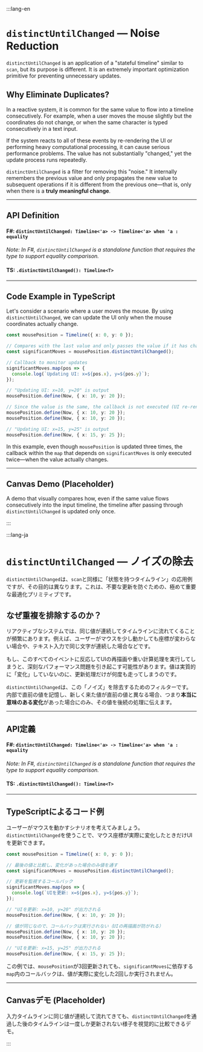 :::lang-en

# `distinctUntilChanged` — Noise Reduction

`distinctUntilChanged` is an application of a "stateful timeline" similar to `scan`, but its purpose is different. It is an extremely important optimization primitive for preventing unnecessary updates.

## Why Eliminate Duplicates?

In a reactive system, it is common for the same value to flow into a timeline consecutively. For example, when a user moves the mouse slightly but the coordinates do not change, or when the same character is typed consecutively in a text input.

If the system reacts to all of these events by re-rendering the UI or performing heavy computational processing, it can cause serious performance problems. The value has not substantially "changed," yet the update process runs repeatedly.

`distinctUntilChanged` is a filter for removing this "noise." It internally remembers the previous value and only propagates the new value to subsequent operations if it is different from the previous one—that is, only when there is a **truly meaningful change**.

-----

## API Definition

#### F\#: `distinctUntilChanged: Timeline<'a> -> Timeline<'a> when 'a : equality`

*Note: In F\#, `distinctUntilChanged` is a standalone function that requires the type to support equality comparison.*

#### TS: `.distinctUntilChanged(): Timeline<T>`

-----

## Code Example in TypeScript

Let's consider a scenario where a user moves the mouse. By using `distinctUntilChanged`, we can update the UI only when the mouse coordinates actually change.

```typescript
const mousePosition = Timeline({ x: 0, y: 0 });

// Compares with the last value and only passes the value if it has changed
const significantMoves = mousePosition.distinctUntilChanged();

// Callback to monitor updates
significantMoves.map(pos => {
  console.log(`Updating UI: x=${pos.x}, y=${pos.y}`);
});

// "Updating UI: x=10, y=20" is output
mousePosition.define(Now, { x: 10, y: 20 });

// Since the value is the same, the callback is not executed (UI re-rendering is prevented)
mousePosition.define(Now, { x: 10, y: 20 });
mousePosition.define(Now, { x: 10, y: 20 });

// "Updating UI: x=15, y=25" is output
mousePosition.define(Now, { x: 15, y: 25 });
```

In this example, even though `mousePosition` is updated three times, the callback within the `map` that depends on `significantMoves` is only executed twice—when the value actually changes.

-----

## Canvas Demo (Placeholder)

A demo that visually compares how, even if the same value flows consecutively into the input timeline, the timeline after passing through `distinctUntilChanged` is updated only once.

:::

:::lang-ja

# `distinctUntilChanged` — ノイズの除去

`distinctUntilChanged`は、`scan`と同様に「状態を持つタイムライン」の応用例ですが、その目的は異なります。これは、不要な更新を防ぐための、極めて重要な最適化プリミティブです。

## なぜ重複を排除するのか？

リアクティブなシステムでは、同じ値が連続してタイムラインに流れてくることが頻繁にあります。例えば、ユーザーがマウスを少し動かしても座標が変わらない場合や、テキスト入力で同じ文字が連続した場合などです。

もし、このすべてのイベントに反応してUIの再描画や重い計算処理を実行してしまうと、深刻なパフォーマンス問題を引き起こす可能性があります。値は実質的に「変化」していないのに、更新処理だけが何度も走ってしまうのです。

`distinctUntilChanged`は、この「ノイズ」を除去するためのフィルターです。内部で直前の値を記憶し、新しく来た値が直前の値と異なる場合、つまり**本当に意味のある変化**があった場合にのみ、その値を後続の処理に伝えます。

-----

## API定義

#### F\#: `distinctUntilChanged: Timeline<'a> -> Timeline<'a> when 'a : equality`

*Note: In F\#, `distinctUntilChanged` is a standalone function that requires the type to support equality comparison.*

#### TS: `.distinctUntilChanged(): Timeline<T>`

-----

## TypeScriptによるコード例

ユーザーがマウスを動かすシナリオを考えてみましょう。`distinctUntilChanged`を使うことで、マウス座標が実際に変化したときだけUIを更新できます。

```typescript
const mousePosition = Timeline({ x: 0, y: 0 });

// 最後の値と比較し、変化があった場合のみ値を通す
const significantMoves = mousePosition.distinctUntilChanged();

// 更新を監視するコールバック
significantMoves.map(pos => {
  console.log(`UIを更新: x=${pos.x}, y=${pos.y}`);
});

// "UIを更新: x=10, y=20" が出力される
mousePosition.define(Now, { x: 10, y: 20 });

// 値が同じなので、コールバックは実行されない（UIの再描画が防がれる）
mousePosition.define(Now, { x: 10, y: 20 });
mousePosition.define(Now, { x: 10, y: 20 });

// "UIを更新: x=15, y=25" が出力される
mousePosition.define(Now, { x: 15, y: 25 });
```

この例では、`mousePosition`が3回更新されても、`significantMoves`に依存する`map`内のコールバックは、値が実際に変化した2回しか実行されません。

-----

## Canvasデモ (Placeholder)

入力タイムラインに同じ値が連続して流れてきても、`distinctUntilChanged`を通過した後のタイムラインは一度しか更新されない様子を視覚的に比較できるデモ。

:::